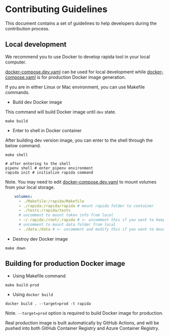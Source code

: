 # Contributing Guidelines

This document contains a set of guidelines to help developers during the contribution process.

## Local development

We recommend you to use Docker to develop rapida tool in your local computer.

[docker-compose.dev.yaml](./docker-compose.dev.yaml) can be used for local development while [docker-compose.yaml](./docker-compose.yaml) is for production Docker image generation.

If you are in either Linux or Mac environment, you can use Makefile commands.

- Build dev Docker image

This command will build Docker image until `dev` state.

```shell
make build
```

- Enter to shell in Docker container

After building dev version image, you can enter to the shell through the below command.

```shell
make shell

# after entering to the shell
pipenv shell # enter pipenv environment
rapida init # initialize rapida command
```

Note. You may need to edit [docker-compose.dev.yaml](./docker-compose.dev.yaml) to mount volumes from your local storage.

```yaml
    volumes:
      - ./Makefile:/rapida/Makefile
      - ./rapida:/rapida/rapida # mount rapida folder to container
      - ./tests:/rapida/tests
      # uncomment to mount token info from local
      - ~/.rapida:/root/.rapida # <- uncomment this if you want to keep authenticated credentials
      # uncomment to mount data folder from local
      - ./data:/data # <- uncomment and modify this if you want to mount /data folder from local storage
```

- Destroy dev Docker image

```shell
make down
```

## Building for production Docker image

- Using Makefile command

```shell
make build-prod
```

- Using `docker build`

```shell
docker build . --target=prod -t rapida 
```

Note. `--target=prod` option is required to build Docker image for production.

Real production image is built automatically by GitHub Actions, and will be pushed into both GitHub Container Registry and Azure Container Registry.
